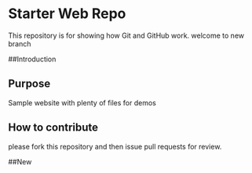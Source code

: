 # Starter Web Repo

This repository is for showing how Git and GitHub work.
welcome to new branch

##Introduction

## Purpose

Sample website with plenty of files for demos

## How to contribute

please fork this repository and then issue pull requests for review.

##New